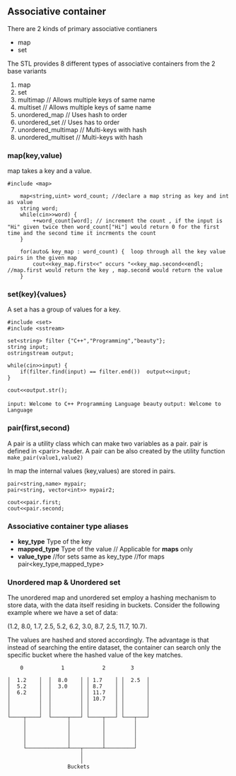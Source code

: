 ## Associative container

There are 2 kinds of primary associative contianers

* map 
* set

The STL provides 8 different types of associative containers from the 2 base variants

1. map
2. set
3. multimap // Allows multiple keys of same name
4. multiset // Allows multiple keys of same name
5. unordered_map // Uses hash to order
6. unordered_set // Uses has to order
7. unordered_multimap // Multi-keys with hash
8. unordered_multiset // Multi-keys with hash


### map(key,value)

map takes a key and a value.

```
#include <map>

    map<string,uint> word_count; //declare a map string as key and int as value
    string word;
    while(cin>>word) {
        ++word_count[word]; // increment the count , if the input is "Hi" given twice then word_count["Hi"] would return 0 for the first time and the second time it incrments the count
    }
    
    for(auto& key_map : word_count) {  loop through all the key value pairs in the given map
        cout<<key_map.first<<" occurs "<<key_map.second<<endl; //map.first would return the key , map.second would return the value
    }

```

### set(key){values}


A set a has a group of values for a key.

```
#include <set>
#include <sstream>

set<string> filter {"C++","Programming","beauty"};
string input;
ostringstream output;

while(cin>>input) {
	if(filter.find(input) == filter.end())  output<<input;
}

cout<<output.str();
```
`input: Welcome to C++ Programming Language beauty`
`output: Welcome to Language`


### pair(first,second)

A pair is a utility class which can make two variables as a pair. pair is defined in \<parir\> header. A pair can be also created by the utility function `make_pair(value1,value2)`

In map the internal values (key,values) are stored in pairs.
```
pair<string,name> mypair;
pair<string, vector<int>> mypair2;

cout<<pair.first;
cout<<pair.second;
```
### Associative container type aliases

* **key_type** Type of the key 
* **mapped_type** Type of the value // Applicable for **maps** only
* **value_type** //for sets same as key_type //for maps pair\<key_type,mapped_type\>


### Unordered map & Unordered set

 The unordered map and unordered set employ a hashing mechanism to store data, with the data itself residing in buckets. Consider the following example where we have a set of data:

 (1.2, 8.0, 1.7, 2.5, 5.2, 6.2, 3.0, 8.7, 2.5, 11.7, 10.7). 

The values are hashed and stored accordingly. The advantage is that instead of searching the entire dataset, the container can search only the specific bucket where the hashed value of the key matches.

```
    0            1            2        3     
                                             
│  1.2    │  │  8.0    │ │ 1.7    │ │  2.5  │
│  5.2    │  │  3.0    │ │ 8.7    │ │       │
│  6.2    │  │         │ │ 11.7   │ │       │
│         │  │         │ │ 10.7   │ │       │
│         │  │         │ │        │ │       │
│         │  │         │ │        │ │       │
└────┬────┘  └─────┬───┘ └────┬───┘ └───┬───┘
     │             │          │         │    
     │             │          │         │    
     │             │          │         │    
     │             │          │         │    
     └─────────────┴───┬──────┴─────────┘    
                       │                     
                       │                     
                   Buckets                   
```
